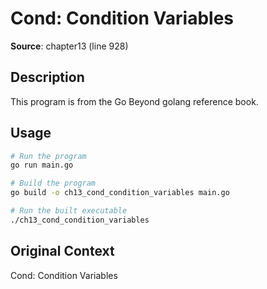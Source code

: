 # Cond: Condition Variables

**Source**: chapter13 (line 928)

## Description

This program is from the Go Beyond golang reference book.

## Usage

```bash
# Run the program
go run main.go

# Build the program
go build -o ch13_cond_condition_variables main.go

# Run the built executable
./ch13_cond_condition_variables
```

## Original Context

Cond: Condition Variables
